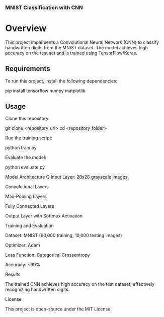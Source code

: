 ### MNIST Classification with CNN

# Overview

This project implements a Convolutional Neural Network (CNN) to classify handwritten digits from the MNIST dataset. The model achieves high accuracy on the test set and is trained using TensorFlow/Keras.

## Requirements

To run this project, install the following dependencies:

pip install tensorflow numpy matplotlib

## Usage

Clone this repository:

git clone <repository_url>
cd <repository_folder>

Run the training script:

python train.py

Evaluate the model:

python evaluate.py

Model Architecture
Q
Input Layer: 28x28 grayscale images

Convolutional Layers

Max-Pooling Layers

Fully Connected Layers

Output Layer with Softmax Activation

Training and Evaluation

Dataset: MNIST (60,000 training, 10,000 testing images)

Optimizer: Adam

Loss Function: Categorical Crossentropy

Accuracy: ~99%

Results

The trained CNN achieves high accuracy on the test dataset, effectively recognizing handwritten digits.

License

This project is open-source under the MIT License.

